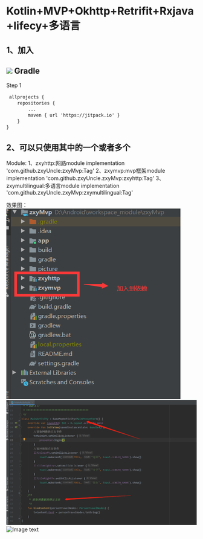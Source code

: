 # Kotlin+MVP+Okhttp+Retrifit+Rxjava+lifecy+多语言
1、加入
-----
[![](https://jitpack.io/v/zxyUncle/zxyMvp.svg)](https://jitpack.io/#zxyUncle/zxyMvp)
Gradle
-----
Step 1


     allprojects {
		repositories {
			...
			maven { url 'https://jitpack.io' }
		}
	}

2、可以只使用其中的一个或者多个
-----
Module:
1、zxyhttp:网路module
implementation 'com.github.zxyUncle:zxyMvp:Tag'
2、zxymvp:mvp框架module
implementation 'com.github.zxyUncle.zxyMvp:zxyhttp:Tag'
3、zxymultilingual:多语言module
implementation 'com.github.zxyUncle.zxyMvp:zxymultilingual:Tag'

效果图：
![Image text](https://github.com/zxyUncle/zxyMvp/blob/master/picture/aaa.png)
![Image text](https://github.com/zxyUncle/zxyMvp/blob/master/picture/bbb.png)
![Image text](https://github.com/zxyUncle/zxyMvp/blob/master/picture/mvp.gif)

